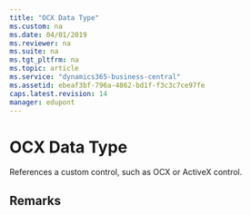 ```yaml
---
title: "OCX Data Type"
ms.custom: na
ms.date: 04/01/2019
ms.reviewer: na
ms.suite: na
ms.tgt_pltfrm: na
ms.topic: article
ms.service: "dynamics365-business-central"
ms.assetid: ebeaf3bf-796a-4862-bd1f-f3c3c7ce97fe
caps.latest.revision: 14
manager: edupont
---
```

# OCX Data Type
References a custom control, such as OCX or ActiveX control.  
  
## Remarks  
<!--  
> [!IMPORTANT]  
>  OCX data types are not supported by [!INCLUDE[nav_web](includes/nav_web_md.md)].  
  
 To use a control in [!INCLUDE[nav_dev_long](includes/nav_dev_long_md.md)], define a variable of type OCX and give it a name. Then choose the lookup button in the **Subtype** field to locate and select the control that you want to use. You select from a list of installed controls, and when you select one, the GUID of the control is inserted. When the focus leaves the **Subtype** field, the name of the control is substituted for the GUID.  
  
 When you have defined a control as a variable, you can use the control through the variable, and you can browse its methods and properties in the Symbol Menu.  
  
 When you are using a control, there is no one-to-one relationship between AL data types and COM data types. For an overview of the data type mapping, see [Using COM Technologies in Microsoft Dynamics NAV](Using-COM-Technologies-in-Microsoft-Dynamics-NAV.md).-->